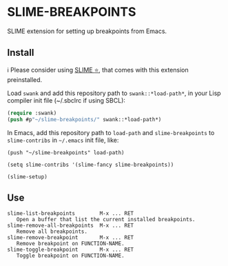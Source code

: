 # SLIME-BREAKPOINTS

SLIME extension for setting up breakpoints from Emacs.

## Install

ℹ️ Please consider using [SLIME :star:](https://github.com/mmontone/slime-star), that comes with this extension preinstalled.

Load `swank` and add this repository path to `swank::*load-path*`, in your Lisp compiler init file (~/.sbclrc if using SBCL):

```lisp
(require :swank)
(push #p"~/slime-breakpoints/" swank::*load-path*)
```

In Emacs, add this repository path to `load-path` and `slime-breakpoints` to `slime-contribs` in `~/.emacs` init file, like:

```
(push "~/slime-breakpoints" load-path)

(setq slime-contribs '(slime-fancy slime-breakpoints))

(slime-setup)
```

## Use

```
slime-list-breakpoints	      M-x ... RET
   Open a buffer that list the current installed breakpoints.
slime-remove-all-breakpoints  M-x ... RET
   Remove all breakpoints.
slime-remove-breakpoint	      M-x ... RET
   Remove breakpoint on FUNCTION-NAME.
slime-toggle-breakpoint	      M-x ... RET
   Toggle breakpoint on FUNCTION-NAME.
```
